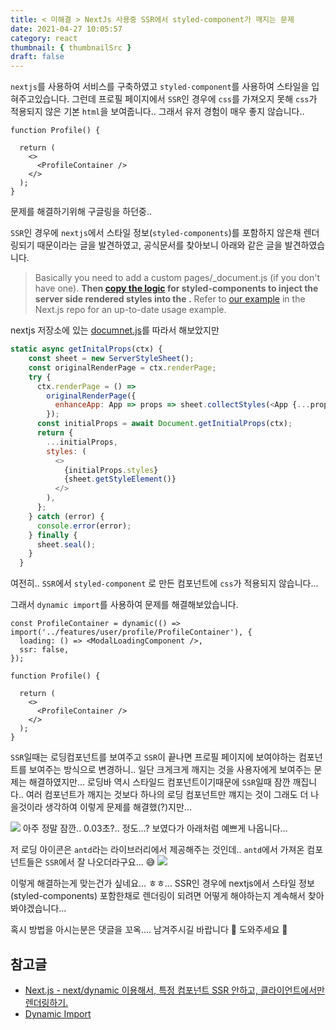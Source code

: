 ```yaml
---
title: < 미해결 > NextJs 사용중 SSR에서 styled-component가 깨지는 문제
date: 2021-04-27 10:05:57
category: react
thumbnail: { thumbnailSrc }
draft: false
---
```


`nextjs`를 사용하여 서비스를 구축하였고 `styled-component`를 사용하여 스타일을 입혀주고있습니다.
그런데 프로필 페이지에서 `SSR`인 경우에 `css`를 가져오지 못해 `css`가 적용되지 않은 기본 `html`을 보여줍니다.. 그래서 유저 경험이 매우 좋지 않습니다..

```tsx
function Profile() { 

  return (
    <>
      <ProfileContainer />
    </>
  );
}
```
문제를 해결하기위해 구글링을 하던중..

`SSR`인 경우에 `nextjs`에서 스타일 정보(`styled-components`)를 포함하지 않은채 렌더링되기 때문이라는 글을 발견하였고,
공식문서를 찾아보니 아래와 같은 글을 발견하였습니다.
> Basically you need to add a custom pages/_document.js (if you don't have one). **Then [copy the logic](https://github.com/vercel/next.js/blob/master/examples/with-styled-components/pages/_document.js) for styled-components to inject the server side rendered styles into the <head>.**
Refer to [our example](https://github.com/vercel/next.js/tree/master/examples/with-styled-components) in the Next.js repo for an up-to-date usage example.

nextjs 저장소에 있는 [documnet.js](https://github.com/vercel/next.js/blob/master/examples/with-styled-components/pages/_document.js)를 따라서 해보았지만
```js
static async getInitalProps(ctx) {
    const sheet = new ServerStyleSheet();
    const originalRenderPage = ctx.renderPage;
    try {
      ctx.renderPage = () =>
        originalRenderPage({
          enhanceApp: App => props => sheet.collectStyles(<App {...props} />),
        });
      const initialProps = await Document.getInitialProps(ctx);
      return {
        ...initialProps,
        styles: (
          <>
            {initialProps.styles}
            {sheet.getStyleElement()}
          </>
        ),
      };
    } catch (error) {
      console.error(error);
    } finally {
      sheet.seal();
    }
  }
```
여전히.. `SSR`에서 `styled-component` 로 만든 컴포넌트에 `css`가 적용되지 않습니다...
  
그래서 `dynamic import`를 사용하여 문제를 해결해보았습니다.

```tsx
const ProfileContainer = dynamic(() => import('../features/user/profile/ProfileContainer'), {
  loading: () => <ModalLoadingComponent />,
  ssr: false,
});
  
function Profile() { 

  return (
    <>
      <ProfileContainer />
    </>
  );
}
```
  
`SSR`일때는 로딩컴포넌트를 보여주고 `SSR`이 끝나면 프로필 페이지에 보여야하는 컴포넌트를 보여주는 방식으로 변경하니.. 일단 크게크게 깨지는 것을 사용자에게 보여주는 문제는 해결하였지만... 로딩바 역시 스타일드 컴포넌트이기때문에 `SSR`일때 잠깐 깨집니다.. 여러 컴포넌트가 깨지는 것보다 하나의 로딩 컴포넌트만 꺠지는 것이 그래도 더 나을것이라 생각하여 이렇게 문제를 해결했(?)지만...
  
![](https://images.velog.io/images/yhe228/post/8581f23c-e851-4e49-b8ff-cc249f240153/image.png)
아주 정말 잠깐.. 0.03초?.. 정도...? 보였다가 아래처럼 예쁘게 나옵니다...
  
저 로딩 아이콘은 `antd`라는 라이브러리에서 제공해주는 것인데.. 
`antd`에서 가져온 컴포넌트들은 `SSR`에서 잘 나오더라구요... 😅
![](https://images.velog.io/images/yhe228/post/05d5ac2d-acad-44cc-b118-428b5c2f2705/image.png)
  
이렇게 해결하는게 맞는건가 싶네요... ㅎㅎ...
SSR인 경우에 nextjs에서 스타일 정보(styled-components) 포함한채로 렌더링이 되려면 어떻게 해야하는지 계속해서 찾아봐야겠습니다...

혹시 방법을 아시는분은 댓글을 꼬옥.... 남겨주시길 바랍니다 🥲
도와주세요 🥲

## 참고글
- [Next.js - next/dynamic 이용해서, 특정 컴포넌트 SSR 안하고, 클라이언트에서만 렌더링하기.](https://kokohapps.tistory.com/entry/Nextjs-nextdynamic-%EC%9D%B4%EC%9A%A9%ED%95%B4%EC%84%9C-%ED%8A%B9%EC%A0%95-%EC%BB%B4%ED%8F%AC%EB%84%8C%ED%8A%B8-SSR-%EC%95%88%ED%95%98%EA%B3%A0-%ED%81%B4%EB%9D%BC%EC%9D%B4%EC%96%B8%ED%8A%B8%EC%97%90%EC%84%9C%EB%A7%8C-%EB%A0%8C%EB%8D%94%EB%A7%81%ED%95%98%EA%B8%B0)
- [Dynamic Import](https://nextjs.org/docs/advanced-features/dynamic-import)